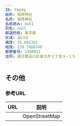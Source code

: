 ```yaml
---
ID: Paq4q
総称: 稲荷神社
名称: 稲荷神社
名称読み: null
別名: null
都道府県: 東京都
区域: 品川区
緯度: 35.601382
経度: 139.7408748
郵便番号: 1400011
住所: 東京都品川区東大井２丁目９−１５
---
```


## その他

### 参考URL

| URL | 説明          |
| --- | ------------- |
|     | OpenStreetMap |
